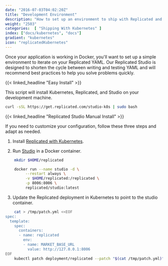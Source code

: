 ```yaml
---
date: "2016-07-03T04:02:20Z"
title: "Development Environment"
description: "How to set up an environment to ship with Replicated and Kubernetes"
weight: "2503"
categories:  [ "Shipping With Kubernetes" ]
index: ["docs/kubernetes", "docs"]
gradient: "kubernetes"
icon: "replicatedKubernetes"
---
```


Once your application is working in Docker, you'll want to set up a simple environment to iterate on your Replicated YAML. Our Replicated Studio is designed to shorten the cycle between writing and testing YAML and will recommend best practices to help you solve problems quickly.

{{< linked_headline "Easy Install" >}}

This script will install Kubernetes, Replicated, and Studio on your development machine.

```bash
curl -sSL https://get.replicated.com/studio-k8s | sudo bash
```

{{< linked_headline "Replicated Studio Manual Install" >}}

If you need to customize your configuration, follow these three steps and adapt as needed.

1. Install [Replicated with Kubernetes](https://help.replicated.com/docs/kubernetes/customer-installations/installing/).

2. Run [Studio](https://github.com/replicatedhq/studio) in a Docker container.
```bash
    mkdir $HOME/replicated

    docker run --name studio -d \
         --restart always \
         -v $HOME/replicated:/replicated \
         -p 8006:8006 \
         replicated/studio:latest
```
3. Update the Replicated deployment in Kubernetes to point to the studio container.

```bash
    cat > /tmp/patch.yml <<EOF
spec:
  template:
    spec:
      containers:
      - name: replicated
        env:
        - name: MARKET_BASE_URL
          value: http://127.0.0.1:8006
EOF
    kubectl patch deployment/replicated --patch "$(cat /tmp/patch.yml)"
```
